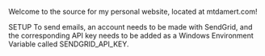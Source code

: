 Welcome to the source for my personal website, located at mtdamert.com!

SETUP
To send emails, an account needs to be made with SendGrid, and the corresponding API key needs to be added as a Windows Environment Variable called SENDGRID_API_KEY.
